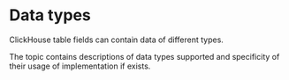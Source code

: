 <a name="data_types"></a>

# Data types

ClickHouse table fields can contain data of different types.

The topic contains descriptions of data types supported and specificity of their usage of implementation if exists.